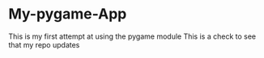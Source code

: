 # My-pygame-App
This is my first attempt at using the pygame module
This is a check to see that my repo updates
